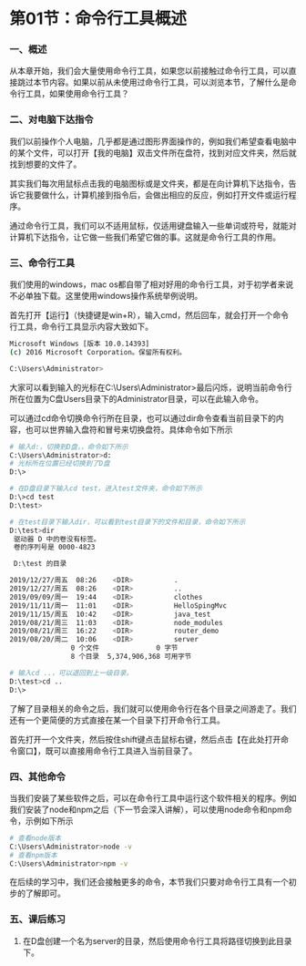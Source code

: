 # 第01节：命令行工具概述

### 一、概述

从本章开始，我们会大量使用命令行工具，如果您以前接触过命令行工具，可以直接跳过本节内容。如果以前从未使用过命令行工具，可以浏览本节，了解什么是命令行工具，如果使用命令行工具？

### 二、对电脑下达指令

我们以前操作个人电脑，几乎都是通过图形界面操作的，例如我们希望查看电脑中的某个文件，可以打开【我的电脑】双击文件所在盘符，找到对应文件夹，然后就找到想要的文件了。

其实我们每次用鼠标点击我的电脑图标或是文件夹，都是在向计算机下达指令，告诉它我要做什么，计算机接到指令后，会做出相应的反应，例如打开文件或运行程序。

通过命令行工具，我们可以不适用鼠标，仅适用键盘输入一些单词或符号，就能对计算机下达指令，让它做一些我们希望它做的事。这就是命令行工具的作用。

### 三、命令行工具

我们使用的windows，mac os都自带了相对好用的命令行工具，对于初学者来说不必单独下载。这里使用windows操作系统举例说明。

首先打开【运行】（快捷键是win+R），输入cmd，然后回车，就会打开一个命令行工具，命令行工具显示内容大致如下。

``` bash
Microsoft Windows [版本 10.0.14393]
(c) 2016 Microsoft Corporation。保留所有权利。

C:\Users\Administrator>
```

大家可以看到输入的光标在C:\Users\Administrator>最后闪烁，说明当前命令行所在位置为C盘Users目录下的Administrator目录，可以在此输入命令。

可以通过cd命令切换命令行所在目录，也可以通过dir命令查看当前目录下的内容，也可以世界输入盘符和冒号来切换盘符。具体命令如下所示

``` bash
# 输入d:，切换到D盘，，命令如下所示
C:\Users\Administrator>d:
# 光标所在位置已经切换到了D盘
D:\>

# 在D盘目录下输入cd test，进入test文件夹，命令如下所示
D:\>cd test
D:\test>

# 在test目录下输入dir，可以看到test目录下的文件和目录，命令如下所示
D:\test>dir
 驱动器 D 中的卷没有标签。
 卷的序列号是 0000-4823

 D:\test 的目录

2019/12/27/周五  08:26    <DIR>          .
2019/12/27/周五  08:26    <DIR>          ..
2019/09/09/周一  19:44    <DIR>          clothes
2019/11/11/周一  11:01    <DIR>          HelloSpingMvc
2019/11/15/周五  10:42    <DIR>          java_test
2019/08/21/周三  11:03    <DIR>          node_modules
2019/08/21/周三  16:22    <DIR>          router_demo
2019/08/20/周二  10:06    <DIR>          server
               0 个文件              0 字节
               8 个目录  5,374,906,368 可用字节

# 输入cd ..，可以退回到上一级目录。
D:\test>cd ..
D:\>
```

了解了目录相关的命令之后，我们就可以使用命令行在各个目录之间游走了。我们还有一个更简便的方式直接在某一个目录下打开命令行工具。

首先打开一个文件夹，然后按住shift键点击鼠标右键，然后点击【在此处打开命令窗口】，既可以直接用命令行工具进入当前目录了。

### 四、其他命令

当我们安装了某些软件之后，可以在命令行工具中运行这个软件相关的程序。例如我们安装了node和npm之后（下一节会深入讲解），可以使用node命令和npm命令，示例如下所示

``` bash
# 查看node版本
C:\Users\Administrator>node -v
# 查看npm版本
C:\Users\Administrator>npm -v
```

在后续的学习中，我们还会接触更多的命令，本节我们只要对命令行工具有一个初步的了解即可。

### 五、课后练习

1. 在D盘创建一个名为server的目录，然后使用命令行工具将路径切换到此目录下。